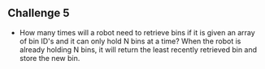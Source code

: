## Challenge 5

- How many times will a robot need to retrieve bins if it is given an array of bin ID's and it can only hold N bins at a time? When the robot is already holding N bins, it will return the least recently retrieved bin and store the new bin.  